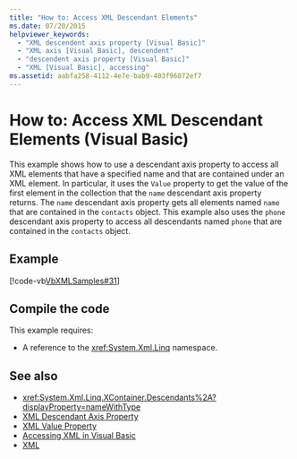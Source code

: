 ```yaml
---
title: "How to: Access XML Descendant Elements"
ms.date: 07/20/2015
helpviewer_keywords: 
  - "XML descendent axis property [Visual Basic]"
  - "XML axis [Visual Basic], descendent"
  - "descendent axis property [Visual Basic]"
  - "XML [Visual Basic], accessing"
ms.assetid: aabfa258-4112-4e7e-bab9-403f96072ef7
---
```

# How to: Access XML Descendant Elements (Visual Basic)

This example shows how to use a descendant axis property to access all XML elements that have a specified name and that are contained under an XML element. In particular, it uses the `Value` property to get the value of the first element in the collection that the `name` descendant axis property returns. The `name` descendant axis property gets all elements named `name` that are contained in the `contacts` object. This example also uses the `phone` descendant axis property to access all descendants named `phone` that are contained in the `contacts` object.  
  
## Example  

 [!code-vb[VbXMLSamples#31](~/samples/snippets/visualbasic/VS_Snippets_VBCSharp/VbXMLSamples/VB/XMLSamples13.vb#31)]  
  
## Compile the code  

 This example requires:  
  
- A reference to the <xref:System.Xml.Linq> namespace.  
  
## See also

- <xref:System.Xml.Linq.XContainer.Descendants%2A?displayProperty=nameWithType>
- [XML Descendant Axis Property](../../../language-reference/xml-axis/xml-descendant-axis-property.md)
- [XML Value Property](../../../language-reference/xml-axis/xml-value-property.md)
- [Accessing XML in Visual Basic](accessing-xml.md)
- [XML](index.md)

